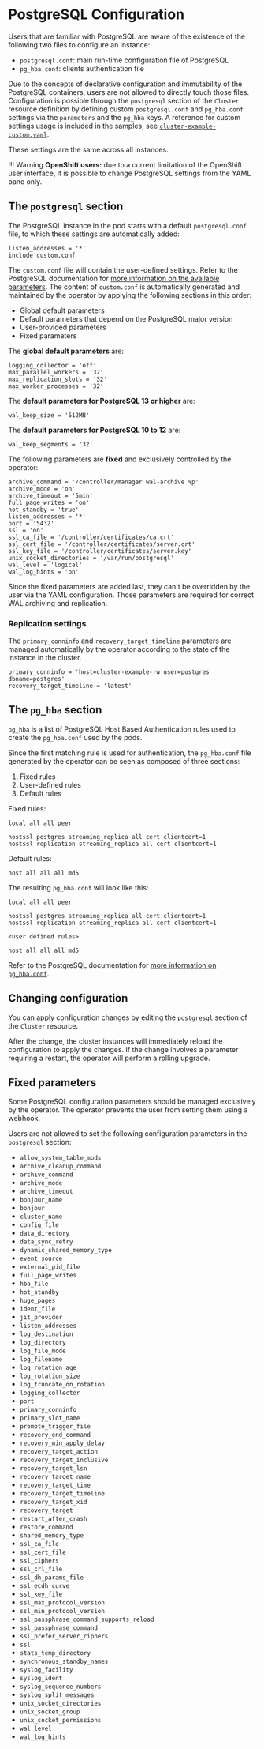 # PostgreSQL Configuration

Users that are familiar with PostgreSQL are aware of the existence of the following two files
to configure an instance:

- `postgresql.conf`: main run-time configuration file of PostgreSQL
- `pg_hba.conf`: clients authentication file

Due to the concepts of declarative configuration and immutability of the PostgreSQL
containers, users are not allowed to directly touch those files. Configuration
is possible through the `postgresql` section of the `Cluster` resource definition
by defining custom `postgresql.conf` and `pg_hba.conf` settings via the
`parameters` and the `pg_hba` keys.
A reference for custom settings usage is included in the samples, see
[`cluster-example-custom.yaml`](samples/cluster-example-custom.yaml).

These settings are the same across all instances.

!!! Warning
    **OpenShift users:** due to a current limitation of the OpenShift user interface,
    it is possible to change PostgreSQL settings from the YAML pane only.

## The `postgresql` section

The PostgreSQL instance in the pod starts with a default `postgresql.conf` file,
to which these settings are automatically added:

```text
listen_addresses = '*'
include custom.conf
```

The `custom.conf` file will contain the user-defined settings. Refer to the
PostgreSQL documentation for [more information on the available parameters](https://www.postgresql.org/docs/current/runtime-config.html).
The content of `custom.conf` is automatically generated and maintained by the
operator by applying the following sections in this order:

- Global default parameters
- Default parameters that depend on the PostgreSQL major version
- User-provided parameters
- Fixed parameters

The **global default parameters** are:

```text
logging_collector = 'off'
max_parallel_workers = '32'
max_replication_slots = '32'
max_worker_processes = '32'
```

The **default parameters for PostgreSQL 13 or higher** are:

```text
wal_keep_size = '512MB'
```

The **default parameters for PostgreSQL 10 to 12** are:

```text
wal_keep_segments = '32'
```

The following parameters are **fixed** and exclusively controlled by the operator:

```text
archive_command = '/controller/manager wal-archive %p'
archive_mode = 'on'
archive_timeout = '5min'
full_page_writes = 'on'
hot_standby = 'true'
listen_addresses = '*'
port = '5432'
ssl = 'on'
ssl_ca_file = '/controller/certificates/ca.crt'
ssl_cert_file = '/controller/certificates/server.crt'
ssl_key_file = '/controller/certificates/server.key'
unix_socket_directories = '/var/run/postgresql'
wal_level = 'logical'
wal_log_hints = 'on'
```

Since the fixed parameters are added last, they can't be overridden by the
user via the YAML configuration. Those parameters are required for correct WAL
archiving and replication.

### Replication settings

The `primary_conninfo` and `recovery_target_timeline` parameters are managed
automatically by the operator according to the state of the instance in
the cluster.

```text
primary_conninfo = 'host=cluster-example-rw user=postgres dbname=postgres'
recovery_target_timeline = 'latest'
```

## The `pg_hba` section

`pg_hba` is a list of PostgreSQL Host Based Authentication rules
used to create the `pg_hba.conf` used by the pods.

Since the first matching rule is used for authentication, the `pg_hba.conf` file
generated by the operator can be seen as composed of three sections:

1. Fixed rules
2. User-defined rules
3. Default rules

Fixed rules:

```text
local all all peer

hostssl postgres streaming_replica all cert clientcert=1
hostssl replication streaming_replica all cert clientcert=1
```

Default rules:

```text
host all all all md5
```

The resulting `pg_hba.conf` will look like this:

```text
local all all peer

hostssl postgres streaming_replica all cert clientcert=1
hostssl replication streaming_replica all cert clientcert=1

<user defined rules>

host all all all md5
```

Refer to the PostgreSQL documentation for [more information on `pg_hba.conf`](https://www.postgresql.org/docs/current/auth-pg-hba-conf.html).

## Changing configuration

You can apply configuration changes by editing the `postgresql` section of
the `Cluster` resource.

After the change, the cluster instances will immediately reload the
configuration to apply the changes.
If the change involves a parameter requiring a restart, the operator will
perform a rolling upgrade.

## Fixed parameters

Some PostgreSQL configuration parameters should be managed exclusively by the
operator. The operator prevents the user from setting them using a webhook.

Users are not allowed to set the following configuration parameters in the
`postgresql` section:

- `allow_system_table_mods`
- `archive_cleanup_command`
- `archive_command`
- `archive_mode`
- `archive_timeout`
- `bonjour_name`
- `bonjour`
- `cluster_name`
- `config_file`
- `data_directory`
- `data_sync_retry`
- `dynamic_shared_memory_type`
- `event_source`
- `external_pid_file`
- `full_page_writes`
- `hba_file`
- `hot_standby`
- `huge_pages`
- `ident_file`
- `jit_provider`
- `listen_addresses`
- `log_destination`
- `log_directory`
- `log_file_mode`
- `log_filename`
- `log_rotation_age`
- `log_rotation_size`
- `log_truncate_on_rotation`
- `logging_collector`
- `port`
- `primary_conninfo`
- `primary_slot_name`
- `promote_trigger_file`
- `recovery_end_command`
- `recovery_min_apply_delay`
- `recovery_target_action`
- `recovery_target_inclusive`
- `recovery_target_lsn`
- `recovery_target_name`
- `recovery_target_time`
- `recovery_target_timeline`
- `recovery_target_xid`
- `recovery_target`
- `restart_after_crash`
- `restore_command`
- `shared_memory_type`
- `ssl_ca_file`
- `ssl_cert_file`
- `ssl_ciphers`
- `ssl_crl_file`
- `ssl_dh_params_file`
- `ssl_ecdh_curve`
- `ssl_key_file`
- `ssl_max_protocol_version`
- `ssl_min_protocol_version`
- `ssl_passphrase_command_supports_reload`
- `ssl_passphrase_command`
- `ssl_prefer_server_ciphers`
- `ssl`
- `stats_temp_directory`
- `synchronous_standby_names`
- `syslog_facility`
- `syslog_ident`
- `syslog_sequence_numbers`
- `syslog_split_messages`
- `unix_socket_directories`
- `unix_socket_group`
- `unix_socket_permissions`
- `wal_level`
- `wal_log_hints`
